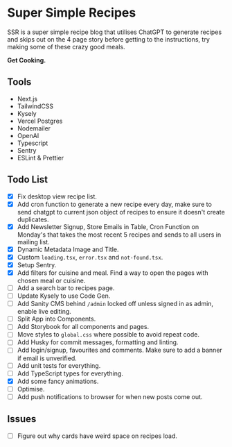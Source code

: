 # Super Simple Recipes

SSR is a super simple recipe blog that utilises ChatGPT to generate recipes and skips out on the 4 page story before getting to the instructions, try making some of these crazy good meals.

**Get Cooking.**

## Tools

- Next.js
- TailwindCSS
- Kysely
- Vercel Postgres
- Nodemailer
- OpenAI
- Typescript
- Sentry
- ESLint & Prettier

## Todo List

- [x] Fix desktop view recipe list.
- [x] Add cron function to generate a new recipe every day, make sure to send chatgpt to current json object of recipes to ensure it doesn't create duplicates.
- [x] Add Newsletter Signup, Store Emails in Table, Cron Function on Monday's that takes the most recent 5 recipes and sends to all users in mailing list.
- [x] Dynamic Metadata Image and Title.
- [x] Custom `loading.tsx`, `error.tsx` and `not-found.tsx`.
- [x] Setup Sentry.
- [x] Add filters for cuisine and meal. Find a way to open the pages with chosen meal or cuisine.
- [ ] Add a search bar to recipes page.
- [ ] Update Kysely to use Code Gen.
- [ ] Add Sanity CMS behind `/admin` locked off unless signed in as admin, enable live editing.
- [ ] Split App into Components.
- [ ] Add Storybook for all components and pages.
- [ ] Move styles to `global.css` where possible to avoid repeat code.
- [ ] Add Husky for commit messages, formatting and linting.
- [ ] Add login/signup, favourites and comments. Make sure to add a banner if email is unverified.
- [ ] Add unit tests for everything.
- [ ] Add TypeScript types for everything.
- [x] Add some fancy animations.
- [ ] Optimise.
- [ ] Add push notifications to browser for when new posts come out.

## Issues

- [ ] Figure out why cards have weird space on recipes load.
